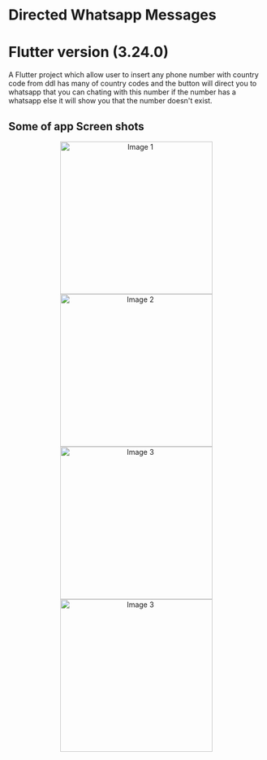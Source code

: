 # Directed Whatsapp Messages 

# Flutter version (3.24.0)

A Flutter project which allow user to insert any phone number with country code from ddl has many of country codes and the button will direct you to whatsapp that you can chating with this number if the number has a whatsapp else it will show you that the number doesn't exist.

## Some of app Screen shots

<p align="center">
  <img src="https://github.com/user-attachments/assets/56b612a4-cfea-41a6-a045-ecaa590a6db1" alt="Image 1" width="300"/>
  <img src="https://github.com/user-attachments/assets/de6a6584-b140-43a0-90fa-ef4dd0e89a77" alt="Image 2" width="300"/>
  <img src="https://github.com/user-attachments/assets/f55dacb2-6b57-436e-a010-a4676740d7ae" alt="Image 3" width="300"/>
  <img src="https://github.com/user-attachments/assets/24dc28c7-0bd9-47d6-93a5-72b353a15fbc" alt="Image 3" width="300"/>
</p>

